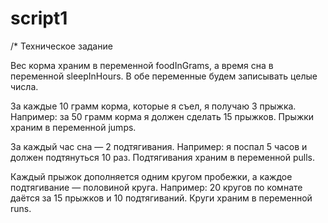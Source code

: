 # script1
/* Техническое задание

Вес корма храним в переменной foodInGrams, а время сна в переменной sleepInHours.
В обе переменные будем записывать целые числа.

За каждые 10 грамм корма, которые я съел, я получаю 3 прыжка.
Например: за 50 грамм корма я должен сделать 15 прыжков.
Прыжки храним в переменной jumps.

За каждый час сна — 2 подтягивания.
Например: я поспал 5 часов и должен подтянуться 10 раз.
Подтягивания храним в переменной pulls.

Каждый прыжок дополняется одним кругом пробежки, а каждое подтягивание — половиной круга.
Например: 20 кругов по комнате даётся за 15 прыжков и 10 подтягиваний.
Круги храним в переменной runs.
